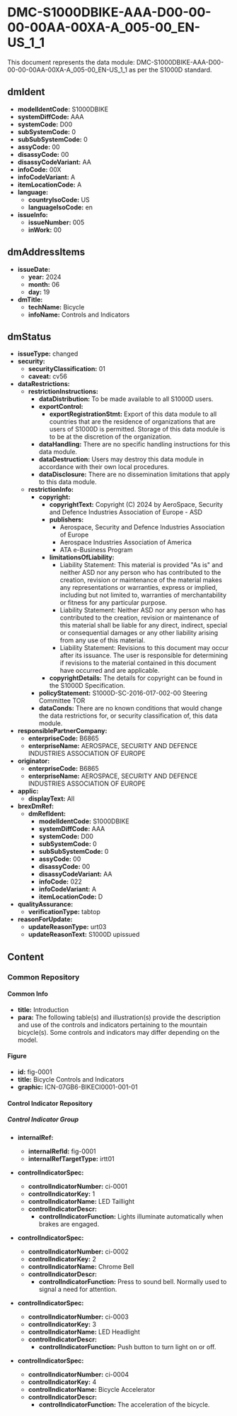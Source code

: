 # DMC-S1000DBIKE-AAA-D00-00-00-00AA-00XA-A_005-00_EN-US_1_1

This document represents the data module: DMC-S1000DBIKE-AAA-D00-00-00-00AA-00XA-A_005-00_EN-US_1_1 as per the S1000D standard.

## dmIdent

*   **modelIdentCode:** S1000DBIKE
*   **systemDiffCode:** AAA
*   **systemCode:** D00
*   **subSystemCode:** 0
*   **subSubSystemCode:** 0
*   **assyCode:** 00
*   **disassyCode:** 00
*   **disassyCodeVariant:** AA
*   **infoCode:** 00X
*   **infoCodeVariant:** A
*   **itemLocationCode:** A
*   **language:**
    *   **countryIsoCode:** US
    *   **languageIsoCode:** en
*   **issueInfo:**
    *   **issueNumber:** 005
    *   **inWork:** 00

## dmAddressItems

*   **issueDate:**
    *   **year:** 2024
    *   **month:** 06
    *   **day:** 19
*   **dmTitle:**
    *   **techName:** Bicycle
    *   **infoName:** Controls and Indicators

## dmStatus

*   **issueType:** changed
*   **security:**
    *   **securityClassification:** 01
    *   **caveat:** cv56
*   **dataRestrictions:**
    *   **restrictionInstructions:**
        *   **dataDistribution:** To be made available to all S1000D users.
        *   **exportControl:**
            *   **exportRegistrationStmt:** Export of this data module to all countries that are the residence of organizations that are users of S1000D is permitted. Storage of this data module is to be at the discretion of the organization.
        *   **dataHandling:** There are no specific handling instructions for this data module.
        *   **dataDestruction:** Users may destroy this data module in accordance with their own local procedures.
        *   **dataDisclosure:** There are no dissemination limitations that apply to this data module.
    *   **restrictionInfo:**
        *   **copyright:**
            *   **copyrightText:** Copyright (C) 2024 by AeroSpace, Security and Defence Industries Association of Europe - ASD
            *   **publishers:**
                *   Aerospace, Security and Defence Industries Association of Europe
                *   Aerospace Industries Association of America
                *   ATA e-Business Program
            *   **limitationsOfLiability:**
                *   Liability Statement: This material is provided "As is" and neither ASD nor any person who has contributed to the creation, revision or maintenance of the material makes any representations or warranties, express or implied, including but not limited to, warranties of merchantability or fitness for any particular purpose.
                *   Liability Statement: Neither ASD nor any person who has contributed to the creation, revision or maintenance of this material shall be liable for any direct, indirect, special or consequential damages or any other liability arising from any use of this material.
                *   Liability Statement: Revisions to this document may occur after its issuance. The user is responsible for determining if revisions to the material contained in this document have occurred and are applicable.
            *   **copyrightDetails:** The details for copyright can be found in the S1000D Specification.
        *   **policyStatement:** S1000D-SC-2016-017-002-00 Steering Committee TOR
        *   **dataConds:** There are no known conditions that would change the data restrictions for, or security classification of, this data module.
*   **responsiblePartnerCompany:**
    *   **enterpriseCode:** B6865
    *   **enterpriseName:** AEROSPACE, SECURITY AND DEFENCE INDUSTRIES ASSOCIATION OF EUROPE
*   **originator:**
    *   **enterpriseCode:** B6865
    *   **enterpriseName:** AEROSPACE, SECURITY AND DEFENCE INDUSTRIES ASSOCIATION OF EUROPE
*   **applic:**
    *   **displayText:** All
*   **brexDmRef:**
    *   **dmRefIdent:**
        *   **modelIdentCode:** S1000DBIKE
        *   **systemDiffCode:** AAA
        *   **systemCode:** D00
        *   **subSystemCode:** 0
        *   **subSubSystemCode:** 0
        *   **assyCode:** 00
        *   **disassyCode:** 00
        *   **disassyCodeVariant:** AA
        *   **infoCode:** 022
        *   **infoCodeVariant:** A
        *   **itemLocationCode:** D
*   **qualityAssurance:**
    *   **verificationType:** tabtop
*   **reasonForUpdate:**
    *   **updateReasonType:** urt03
    *   **updateReasonText:** S1000D upissued

## Content

### Common Repository

#### Common Info

*   **title:** Introduction
*   **para:** The following table(s) and illustration(s) provide the description and use of the controls and indicators pertaining to the mountain bicycle(s). Some controls and indicators may differ depending on the model.

#### Figure

*   **id:** fig-0001
*   **title:** Bicycle Controls and Indicators
*   **graphic:** ICN-07GB6-BIKECI0001-001-01

#### Control Indicator Repository

##### Control Indicator Group

*   **internalRef:**
    *   **internalRefId:** fig-0001
    *   **internalRefTargetType:** irtt01

*   **controlIndicatorSpec:**
    *   **controlIndicatorNumber:** ci-0001
    *   **controlIndicatorKey:** 1
    *   **controlIndicatorName:** LED Taillight
    *   **controlIndicatorDescr:**
        *   **controlIndicatorFunction:** Lights illuminate automatically when brakes are engaged.

*   **controlIndicatorSpec:**
    *   **controlIndicatorNumber:** ci-0002
    *   **controlIndicatorKey:** 2
    *   **controlIndicatorName:** Chrome Bell
    *   **controlIndicatorDescr:**
        *   **controlIndicatorFunction:** Press to sound bell. Normally used to signal a need for attention.

*   **controlIndicatorSpec:**
    *   **controlIndicatorNumber:** ci-0003
    *   **controlIndicatorKey:** 3
    *   **controlIndicatorName:** LED Headlight
    *   **controlIndicatorDescr:**
        *   **controlIndicatorFunction:** Push button to turn light on or off.

*   **controlIndicatorSpec:**
    *   **controlIndicatorNumber:** ci-0004
    *   **controlIndicatorKey:** 4
    *   **controlIndicatorName:** Bicycle Accelerator
    *   **controlIndicatorDescr:**
        *   **controlIndicatorFunction:** The acceleration of the bicycle.